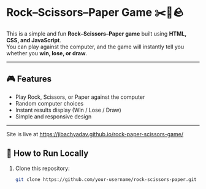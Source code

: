 # Rock–Scissors–Paper Game ✂️📄🪨

This is a simple and fun **Rock–Scissors–Paper game** built using **HTML, CSS, and JavaScript**.  
You can play against the computer, and the game will instantly tell you whether you **win, lose, or draw**.  

---

## 🎮 Features
- Play Rock, Scissors, or Paper against the computer  
- Random computer choices  
- Instant results display (Win / Lose / Draw)  
- Simple and responsive design  

---

Site is live at https://jibachyadav.github.io/rock-paper-scissors-game/

## 📂 How to Run Locally
1. Clone this repository:
   ```bash
   git clone https://github.com/your-username/rock-scissors-paper.git



